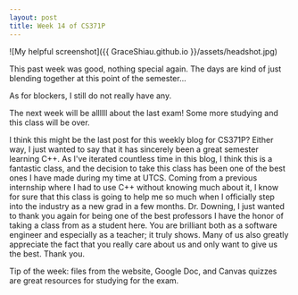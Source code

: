 ```yaml
---
layout: post
title: Week 14 of CS371P
---
```

![My helpful screenshot]({{ GraceShiau.github.io }}/assets/headshot.jpg)

This past week was good, nothing special again. The days are kind of just blending together at this point of the semester...

As for blockers, I still do not really have any.

The next week will be allllll about the last exam! Some more studying and this class will be over.

I think this might be the last post for this weekly blog for CS371P? Either way, I just wanted to say that it has sincerely been a great semester learning C++. As I've iterated countless time in this blog, I think this is a fantastic class, and the decision to take this class has been one of the best ones I have made during my time at UTCS. Coming from a previous internship where I had to use C++ without knowing much about it, I know for sure that this class is going to help me so much when I officially step into the industry as a new grad in a few months. Dr. Downing, I just wanted to thank you again for being one of the best professors I have the honor of taking a class from as a student here. You are brilliant both as a software engineer and especially as a teacher; it truly shows. Many of us also greatly appreciate the fact that you really care about us and only want to give us the best. Thank you.

Tip of the week: files from the website, Google Doc, and Canvas quizzes are great resources for studying for the exam.

<script>
  (function(i,s,o,g,r,a,m){i['GoogleAnalyticsObject']=r;i[r]=i[r]||function(){
  (i[r].q=i[r].q||[]).push(arguments)},i[r].l=1*new Date();a=s.createElement(o),
  m=s.getElementsByTagName(o)[0];a.async=1;a.src=g;m.parentNode.insertBefore(a,m)
  })(window,document,'script','//www.google-analytics.com/analytics.js','ga');

  ga('create', 'UA-73081993-1', 'auto');
  ga('send', 'pageview');
</script>

